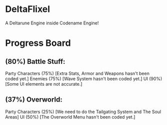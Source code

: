 # DeltaFlixel
A Deltarune Engine inside Codename Engine!

# Progress Board
## (80%) Battle Stuff:
Party Characters (75%) [Extra Stats, Armor and Weapons hasn't been coded yet.]
Enemies (75%) [Wave System hasn't been coded yet.]
UI (90%) [Some UI elements are not accurate.]

## (37%) Overworld:
Party Characters (25%) [We need to do the Tailgating System and The Soul Areas]
UI (50%) [The Overworld Menu hasn't been coded yet.]
